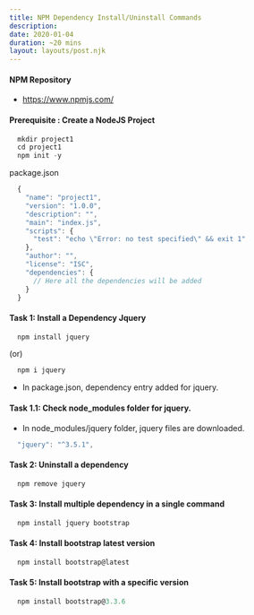 ```yaml
---
title: NPM Dependency Install/Uninstall Commands
description: 
date: 2020-01-04
duration: ~20 mins
layout: layouts/post.njk
---
```


#### NPM Repository

- https://www.npmjs.com/

#### Prerequisite : Create a NodeJS Project

```js
  mkdir project1
  cd project1
  npm init -y
```

package.json

```js
  {
    "name": "project1",
    "version": "1.0.0",
    "description": "",
    "main": "index.js",
    "scripts": {
      "test": "echo \"Error: no test specified\" && exit 1"
    },
    "author": "",
    "license": "ISC",
    "dependencies": {
      // Here all the dependencies will be added
    }
  }

```


#### Task 1: Install a Dependency Jquery

```js
  npm install jquery
```
(or)

```js
  npm i jquery
```

- In package.json, dependency entry added for jquery.

#### Task 1.1: Check node_modules folder for jquery.

- In node_modules/jquery folder, jquery files are downloaded.
  
```js
  "jquery": "^3.5.1",
```


#### Task 2: Uninstall a dependency

```js
  npm remove jquery
```



#### Task 3: Install multiple dependency in a single command

```js
  npm install jquery bootstrap
```

#### Task 4: Install bootstrap latest version

```js
  npm install bootstrap@latest
```

#### Task 5: Install bootstrap with a specific version

```js
  npm install bootstrap@3.3.6
```

